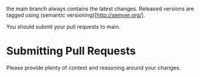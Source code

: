 the main branch always contains the latest changes. Released versions are tagged using (semantic versioning)[http://semver.org/].

You should submit your pull requests to main. 

# Submitting Pull Requests
Please provide plenty of context and reasoning around your changes.
